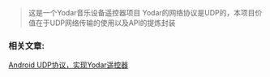> 这是一个Yodar音乐设备遥控器项目
Yodar的网络协议是UDP的，本项目价值在于UDP网络传输的使用以及API的提炼封装
### 相关文章:
[Android UDP协议，实现Yodar遥控器](https://www.jianshu.com/p/c5dc54a7c864)
